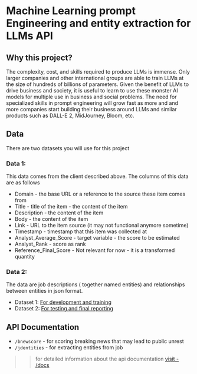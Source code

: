 # Machine Learning prompt Engineering and entity extraction for LLMs API

## Why this project?
The complexity, cost, and skills required to produce LLMs is immense. Only larger companies and other international groups are able to train LLMs at the size of hundreds of billions of parameters. Given the benefit of LLMs to drive business and society, it is useful to learn to use these monster AI models for multiple use in business and social problems. 
The need for specialized skills in prompt engineering will grow fast as more and and more companies start building their business around LLMs and similar products such as DALL-E 2, MidJourney, Bloom, etc. 

## Data
There are two datasets you will use for this project

### Data 1:

This data comes from the client described above.  The columns of this data are as follows

- Domain - the base URL or a reference to the source these item comes from 
- Title - title of the item - the content of the item
- Description - the content of the item
- Body - the content of the item
- Link - URL to the item source (it may not functional anymore sometime)
- Timestamp - timestamp that this item was collected at
- Analyst_Average_Score -  target variable - the score to be estimated 
- Analyst_Rank - score as rank
- Reference_Final_Score - Not relevant for now - it is a transformed quantity


### Data 2:

The data are job descriptions ( together named entities)  and  relationships between entities in json format. 

- Dataset 1: [For development and training](https://github.com/walidamamou/relation_extraction_transformer/blob/main/relations_dev.txt)
- Dataset 2: [For testing and final reporting](https://github.com/walidamamou/relation_extraction_transformer/blob/main/relations_test.txt)


## API Documentation

- <code>/bnewscore</code> - for scoring  breaking news that may lead to public unrest
- <code>/jdentities</code> - for extracting entities from job 

>> for detailed information about the api documentation [visit - /docs](http://127.0.0.1:8000/docs)
